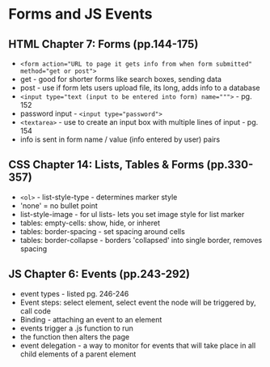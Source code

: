 # Forms and JS Events

## HTML Chapter 7: Forms (pp.144-175)

- `<form action="URL to page it gets info from when form submitted" method="get or post">`
- get - good for shorter forms like search boxes, sending data
- post - use if form lets users upload file, its long, adds info to a database
- `<input type="text (input to be entered into form) name=""">` - pg. 152
- password input - `<input type="password">`
- `<textarea>` - use to create an input box with multiple lines of input - pg. 154
- info is sent in form name / value (info entered by user) pairs

## CSS Chapter 14: Lists, Tables & Forms (pp.330-357)

- `<ol>` - list-style-type - determines marker style
- 'none' = no bullet point
- list-style-image - for ul lists- lets you set image style for list marker
- tables: empty-cells: show, hide, or inheret
- tables: border-spacing - set spacing around cells
- tables: border-collapse - borders 'collapsed' into single border, removes spacing


## JS Chapter 6: Events (pp.243-292)

- event types - listed pg. 246-246
- Event steps: select element, select event the node will be triggered by, call code
- Binding - attaching an event to an element
- events trigger a .js function to run
- the function then alters the page
- event delegation - a way to monitor for events that will take place in all child elements of a parent element



